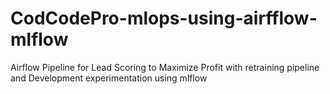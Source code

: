 # CodCodePro-mlops-using-airfflow-mlflow
Airflow Pipeline for Lead Scoring to Maximize Profit with retraining pipeline and Development experimentation using mlflow
